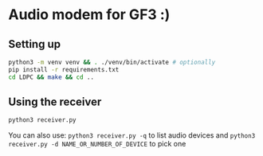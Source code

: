 # Audio modem for GF3 :)

## Setting up

```sh
python3 -m venv venv && . ./venv/bin/activate # optionally
pip install -r requirements.txt
cd LDPC && make && cd ..
```

## Using the receiver

```sh
python3 receiver.py
```

You can also use: `python3 receiver.py -q` to list audio devices and `python3
receiver.py -d NAME_OR_NUMBER_OF_DEVICE` to pick one
